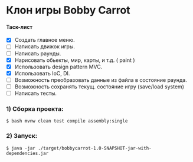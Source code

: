 # Клон игры Bobby Carrot

#### Таск-лист

- [x] Создать главное меню.
- [ ] Написать движок игры.
- [ ] Написать раунды.
- [x] Нарисовать обьекты, мир, карты, и т.д. ( paint )
- [x] Использовать design pattern MVC.
- [x] Использовать IoC, DI.
- [ ] Возможность преобразовать данные из файла в состояние раунда.
- [ ] Возможность сохранять текущ. состояние игру (save/load system)
- [ ] Написать тесты. 

### 1) Сборка проекта:
```
$ bash mvnw clean test compile assembly:single
```

### 2) Запуск:
```
$ java -jar ./target/bobbycarrot-1.0-SNAPSHOT-jar-with-dependencies.jar
```